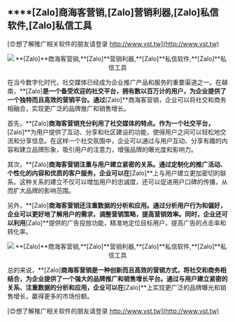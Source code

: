 ## ****[Zalo]**商海客营销,**[Zalo]**营销利器,**[Zalo]**私信软件,**[Zalo]**私信工具**

[😍想了解推广相关软件的朋友请登录 http://www.vst.tw](http://www.vst.tw)

 <center><img src="https://vst.tw/MP4/tuiguang/png/6.png" alt="**[Zalo]**商海客营销,**[Zalo]**营销利器,**[Zalo]**私信软件,**[Zalo]**私信工具"></center>

在当今数字化时代，社交媒体已经成为企业推广产品和服务的重要渠道之一。在越南，**[Zalo]**是一个备受欢迎的社交平台，拥有数以百万计的用户，为企业提供了一个独特而且高效的营销平台。通过**[Zalo]**商海客营销，企业可以将社交和商务相融合，实现更广泛的品牌推广和销售增长。

首先，**[Zalo]**商海客营销充分利用了社交媒体的特点。作为一个社交平台，**[Zalo]**为用户提供了互动、分享和社区建设的功能，使得用户之间可以轻松地交流和分享信息。在这样一个社交氛围中，企业可以通过与用户互动、分享有趣的内容和建立品牌形象，吸引用户的注意力，增强品牌的曝光度和影响力。

其次，**[Zalo]**商海客营销注重与用户建立紧密的关系。通过定制化的推广活动、个性化的内容和优质的客户服务，企业可以在**[Zalo]**上与用户建立更加密切的联系。这种关系的建立不仅可以增加用户的忠诚度，还可以促进用户口碑的传播，从而扩大品牌的影响范围。

另外，**[Zalo]**商海客营销还注重数据的分析和应用。通过分析用户行为和偏好，企业可以更好地了解用户的需求，调整营销策略，提高营销效率。同时，企业还可以利用**[Zalo]**提供的广告投放功能，精准地定位目标用户，提高广告的点击率和转化率。

 <center><img src="https://vst.tw/MP4/tuiguang/png/5.png" alt="**[Zalo]**商海客营销,**[Zalo]**营销利器,**[Zalo]**私信软件,**[Zalo]**私信工具"></center>

总的来说，**[Zalo]**商海客营销是一种创新而且高效的营销方式，将社交和商务相结合，为企业提供了一个强大的品牌推广和销售增长平台。通过与用户建立紧密的关系、注重数据的分析和应用，企业可以在**[Zalo]**上实现更广泛的品牌曝光和销售增长，赢得更多的市场份额。

[😍想了解推广相关软件的朋友请登录 http://www.vst.tw](http://www.vst.tw)



